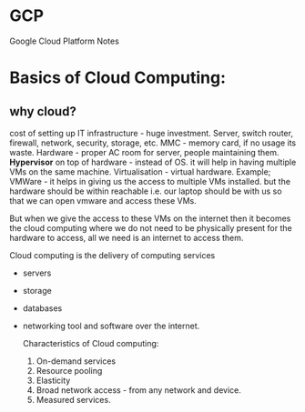 # GCP
Google Cloud Platform Notes

# Basics of Cloud Computing:

## why cloud?
cost of setting up IT infrastructure - huge investment.
Server, switch router, firewall, network, security, storage, etc.
MMC - memory card, if no usage its waste.
Hardware - proper AC room for server, people maintaining them.
**Hypervisor** on top of hardware - instead of OS. it will help in having multiple VMs on the same machine.
Virtualisation - virtual hardware.
Example; VMWare - it helps in giving us the access to multiple VMs installed.
but the hardware should be within reachable i.e. our laptop should be with us so that we can open vmware and access these VMs.

But when we give the access to these VMs on the internet then it becomes the cloud computing where we do not need to be physically present for the hardware to access, all we need is an internet to access them.

Cloud computing is the delivery of computing services 
- servers
- storage
- databases
- networking tool and software over the internet.

  Characteristics of Cloud computing:
  1. On-demand services
  2. Resource pooling 
  3. Elasticity
  4. Broad network access - from any network and device.
  5. Measured services.

